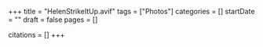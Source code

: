 +++
title = "HelenStrikeItUp.avif"
tags = ["Photos"]
categories = []
startDate = ""
draft = false
pages = []

citations = []
+++
